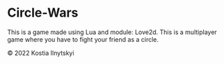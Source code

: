# Circle-Wars
This is a game made using Lua and module: Love2d. This is a multiplayer game where you have to fight your friend as a circle.

© 2022 Kostia Ilnytskyi
